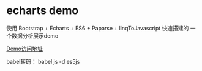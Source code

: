 # echarts demo 

使用 Bootstrap + Echarts + ES6 + Paparse + linqToJavascript 快速搭建的
一个数据分析展示demo

[Demo访问地址](https://linghuam.github.io/echartsDemo/index.html)

babel转码： babel js -d es5js